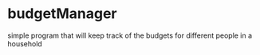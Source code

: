 # budgetManager
simple program that will keep track of the budgets for different people in a household
